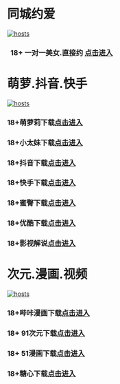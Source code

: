 # 同城约爱
[](#聊天)
[![hosts](https://av8600.github.io/image/ha1.jpg)](#22-如何修改hosts)
###    18+ 一对一美女.直接约 [点击进入](https://ld.aymone.cn/spread/luodi4.html?zy44890_33.css)
# 萌萝.抖音.快手
[](#聊天)
[![hosts](https://av8600.github.io/image/ha2.jpg)](#22-如何修改hosts)
### 18+萌萝莉下载[点击进入](https://l1wui5zo24o.top/?channel_code=MIM07BG)
### 18+小太妹下载[点击进入](https://xm.epvjjtbaj.top/?channel_code=MIM03BG)
### 18+抖音下载[点击进入](https://dy.3ef2enftj.top/?channel_code=MIM05BG1)
### 18+快手下载[点击进入](https://tt.xtixnzncr.top/?channel_code=MIM04BG1)
### 18+蜜臀下载[点击进入](https://m18.3zjlzrtnk.top/?channel_code=MIM18BGG)
### 18+优酷下载[点击进入](https://yk.9qjkm5fxi.top/?channel_code=MIM13BG)
### 18+影视解说[点击进入](https://sgp.ix9bv5h1doq.top?channel_code=MIM17BG2)
# 次元.漫画.视频
[](#聊天)
[![hosts](https://av8600.github.io/image/ha3.jpg)](#22-如何修改hosts)
### 18+哔咔漫画下载[点击进入](https://bkorbee6.com?ch=oebg21bk)
### 18+ 91次元下载[点击进入](https://91yvx6bv.com/?ch=oebg21cy)
### 18+ 51漫画下载[点击进入](https://cnbdd6e6.com/?_c=oebg21mh)
### 18+糖心下载[点击进入](https://txn8qv8l.com/?_c=oebg31tx)

